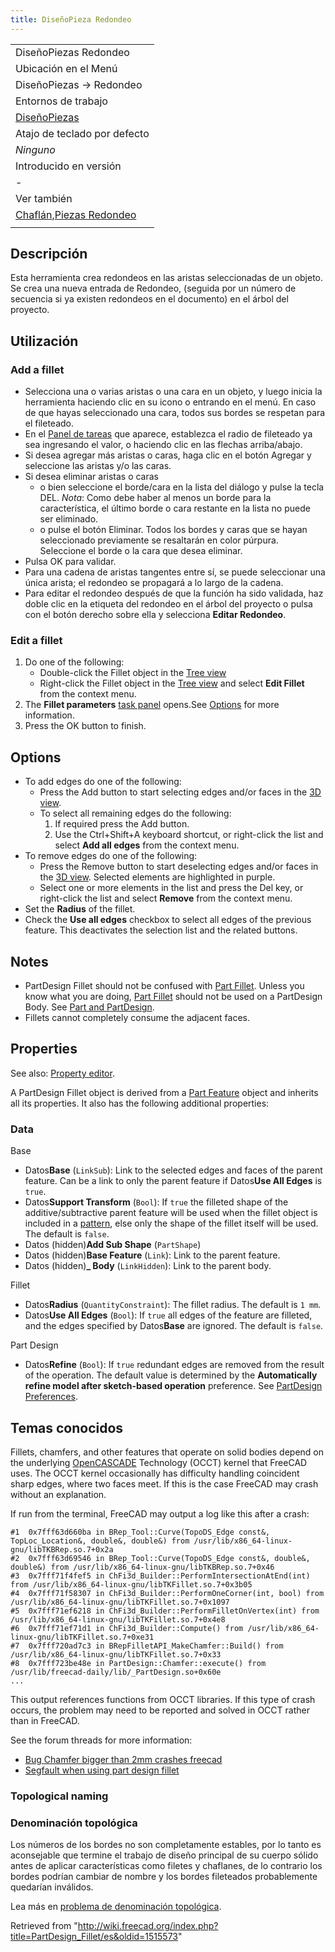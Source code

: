 ```yaml
---
title: DiseñoPieza Redondeo
---
```

|  |
| --- |
| DiseñoPiezas Redondeo |
| Ubicación en el Menú |
| DiseñoPiezas → Redondeo |
| Entornos de trabajo |
| [DiseñoPiezas](/PartDesign_Workbench/es "PartDesign Workbench/es") |
| Atajo de teclado por defecto |
| *Ninguno* |
| Introducido en versión |
| - |
| Ver también |
| [Chaflán](/PartDesign_Chamfer "PartDesign Chamfer"),[Piezas Redondeo](/Part_Fillet/es "Part Fillet/es") |
|  |

## Descripción

Esta herramienta crea redondeos en las aristas seleccionadas de un objeto. Se crea una nueva entrada de Redondeo, (seguida por un número de secuencia si ya existen redondeos en el documento) en el árbol del proyecto.

## Utilización

### Add a fillet

* Selecciona una o varias aristas o una cara en un objeto, y luego inicia la herramienta haciendo clic en su icono o entrando en el menú. En caso de que hayas seleccionado una cara, todos sus bordes se respetan para el fileteado.
* En el [Panel de tareas](/Task_panel/es "Task panel/es") que aparece, establezca el radio de fileteado ya sea ingresando el valor, o haciendo clic en las flechas arriba/abajo.
* Si desea agregar más aristas o caras, haga clic en el botón Agregar y seleccione las aristas y/o las caras.
* Si desea eliminar aristas o caras
  + o bien seleccione el borde/cara en la lista del diálogo y pulse la tecla DEL. *Nota*: Como debe haber al menos un borde para la característica, el último borde o cara restante en la lista no puede ser eliminado.
  + o pulse el botón Eliminar. Todos los bordes y caras que se hayan seleccionado previamente se resaltarán en color púrpura. Seleccione el borde o la cara que desea eliminar.
* Pulsa OK para validar.
* Para una cadena de aristas tangentes entre sí, se puede seleccionar una única arista; el redondeo se propagará a lo largo de la cadena.
* Para editar el redondeo después de que la función ha sido validada, haz doble clic en la etiqueta del redondeo en el árbol del proyecto o pulsa con el botón derecho sobre ella y selecciona **Editar Redondeo**.

### Edit a fillet

1. Do one of the following:
   * Double-click the Fillet object in the [Tree view](/Tree_view "Tree view")
   * Right-click the Fillet object in the [Tree view](/Tree_view "Tree view") and select **Edit Fillet** from the context menu.
2. The **Fillet parameters** [task panel](/Task_panel "Task panel") opens.See [Options](#Options) for more information.
3. Press the OK button to finish.

## Options

* To add edges do one of the following:
  + Press the Add button to start selecting edges and/or faces in the [3D view](/3D_view "3D view").
  + To select all remaining edges do the following:
    1. If required press the Add button.
    2. Use the Ctrl+Shift+A keyboard shortcut, or right-click the list and select **Add all edges** from the context menu.
* To remove edges do one of the following:
  + Press the Remove button to start deselecting edges and/or faces in the [3D view](/3D_view "3D view"). Selected elements are highlighted in purple.
  + Select one or more elements in the list and press the Del key, or right-click the list and select **Remove** from the context menu.
* Set the **Radius** of the fillet.
* Check the **Use all edges** checkbox to select all edges of the previous feature. This deactivates the selection list and the related buttons.

## Notes

* PartDesign Fillet should not be confused with [Part Fillet](/Part_Fillet "Part Fillet"). Unless you know what you are doing, [Part Fillet](/Part_Fillet "Part Fillet") should not be used on a PartDesign Body. See [Part and PartDesign](/Part_and_PartDesign "Part and PartDesign").
* Fillets cannot completely consume the adjacent faces.

## Properties

See also: [Property editor](/Property_editor "Property editor").

A PartDesign Fillet object is derived from a [Part Feature](/Part_Feature "Part Feature") object and inherits all its properties. It also has the following additional properties:

### Data

Base

* Datos**Base** (`LinkSub`): Link to the selected edges and faces of the parent feature. Can be a link to only the parent feature if Datos**Use All Edges** is `true`.
* Datos**Support Transform** (`Bool`): If `true` the filleted shape of the additive/subtractive parent feature will be used when the fillet object is included in a [pattern](/PartDesign_Workbench#Transformation_tools "PartDesign Workbench"), else only the shape of the fillet itself will be used. The default is `false`.
* Datos (hidden)**Add Sub Shape** (`PartShape`)
* Datos (hidden)**Base Feature** (`Link`): Link to the parent feature.
* Datos (hidden)**\_ Body** (`LinkHidden`): Link to the parent body.

Fillet

* Datos**Radius** (`QuantityConstraint`): The fillet radius. The default is `1 mm`.
* Datos**Use All Edges** (`Bool`): If `true` all edges of the feature are filleted, and the edges specified by Datos**Base** are ignored. The default is `false`.

Part Design

* Datos**Refine** (`Bool`): If `true` redundant edges are removed from the result of the operation. The default value is determined by the **Automatically refine model after sketch-based operation** preference. See [PartDesign Preferences](/PartDesign_Preferences#General "PartDesign Preferences").

## Temas conocidos

Fillets, chamfers, and other features that operate on solid bodies depend on the underlying [OpenCASCADE](/OpenCASCADE "OpenCASCADE") Technology (OCCT) kernel that FreeCAD uses. The OCCT kernel occasionally has difficulty handling coincident sharp edges, where two faces meet. If this is the case FreeCAD may crash without an explanation.

If run from the terminal, FreeCAD may output a log like this after a crash:

```
#1  0x7fff63d660ba in BRep_Tool::Curve(TopoDS_Edge const&, TopLoc_Location&, double&, double&) from /usr/lib/x86_64-linux-gnu/libTKBRep.so.7+0x2a
#2  0x7fff63d69546 in BRep_Tool::Curve(TopoDS_Edge const&, double&, double&) from /usr/lib/x86_64-linux-gnu/libTKBRep.so.7+0x46
#3  0x7fff71f4fef5 in ChFi3d_Builder::PerformIntersectionAtEnd(int) from /usr/lib/x86_64-linux-gnu/libTKFillet.so.7+0x3b05
#4  0x7fff71f58307 in ChFi3d_Builder::PerformOneCorner(int, bool) from /usr/lib/x86_64-linux-gnu/libTKFillet.so.7+0x1097
#5  0x7fff71ef6218 in ChFi3d_Builder::PerformFilletOnVertex(int) from /usr/lib/x86_64-linux-gnu/libTKFillet.so.7+0x4e8
#6  0x7fff71ef71d1 in ChFi3d_Builder::Compute() from /usr/lib/x86_64-linux-gnu/libTKFillet.so.7+0xe31
#7  0x7fff720ad7c3 in BRepFilletAPI_MakeChamfer::Build() from /usr/lib/x86_64-linux-gnu/libTKFillet.so.7+0x33
#8  0x7fff723be48e in PartDesign::Chamfer::execute() from /usr/lib/freecad-daily/lib/_PartDesign.so+0x60e
...

```

This output references functions from OCCT libraries. If this type of crash occurs, the problem may need to be reported and solved in OCCT rather than in FreeCAD.

See the forum threads for more information:

* [Bug Chamfer bigger than 2mm crashes freecad](https://forum.freecadweb.org/viewtopic.php?p=263818#p263818)
* [Segfault when using part design fillet](https://forum.freecadweb.org/viewtopic.php?p=264827#p264827)

### Topological naming

### Denominación topológica

Los números de los bordes no son completamente estables, por lo tanto es aconsejable que termine el trabajo de diseño principal de su cuerpo sólido antes de aplicar características como filetes y chaflanes, de lo contrario los bordes podrían cambiar de nombre y los bordes fileteados probablemente quedarían inválidos.

Lea más en [problema de denominación topológica](/Topological_naming_problem/es "Topological naming problem/es").

Retrieved from "<http://wiki.freecad.org/index.php?title=PartDesign_Fillet/es&oldid=1515573>"